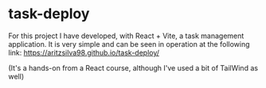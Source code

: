 # task-deploy

For this project I have developed, with React + Vite, a task management application.
It is very simple and can be seen in operation at the following link: https://aritzsilva98.github.io/task-deploy/

(It's a hands-on from a React course, although I've used a bit of TailWind as well)
